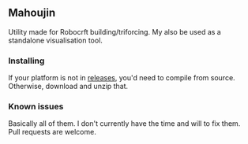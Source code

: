 ## Mahoujin
Utility made for Robocrft building/triforcing.
My also be used as a standalone visualisation tool.

### Installing
If your platform is not in [releases](https://github.com/j5rlLqM-rvsrY96V-GpVJP0F-IZFesRzy-ShMoz/Mahoujin/releases), you'd need to compile from source.  
Otherwise, download and unzip that.

### Known issues
Basically all of them. I don't currently have the time and will to fix them.  
Pull requests are welcome.
